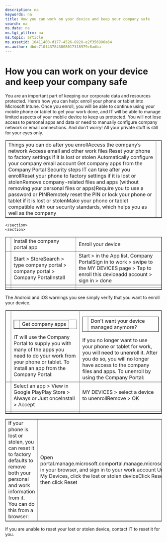 ```yaml
---
description: na
keywords: na
title: How you can work on your device and keep your company safe
search: na
ms.date: na
ms.tgt_pltfrm: na
ms.topic: article
ms.assetid: 10411400-d177-4526-8928-e2f356986a64
ms.author: dbdc710f437843008017318979c6adba
---
```

# How you can work on your device and keep your company safe
<?xml version="1.0" encoding="UTF-8"?>
<developerConceptualDocument xmlns="http://ddue.schemas.microsoft.com/authoring/2003/5" xmlns:xsi="http://www.w3.org/2001/XMLSchema-instance" xsi:schemaLocation="http://ddue.schemas.microsoft.com/authoring/2003/5 http://dduestorage.blob.core.windows.net/ddueschema/developer.xsd" xmlns:xlink="http://www.w3.org/1999/xlink">
    <introduction>
        <para>You are an important part of keeping our corporate data and resources protected. Here’s how you can help: enroll your phone or tablet into Microsoft Intune. Once you enroll, you will be able to continue using your mobile phone or tablet to get your work done, and IT will be able to manage limited aspects of your mobile device to keep us protected. You will not lose access to personal apps and data or need to manually configure company network or email connections. And don’t worry! All your private stuff is still for your eyes only. </para>
    </introduction>
    <section>
        <title>Use your phone or tablet for work, and keep company information safe
</title>
        <content>
            <table border="1"><tbody><tr><TD><para><ui>Things you can do after you enroll</ui></para><list class="bullet"><listItem><para>Access the company’s network </para></listItem><listItem><para>Access email and other work files </para></listItem><listItem><para>Reset your  phone to factory settings if it is lost or stolen
</para></listItem><listItem><para>Automatically configure your company email account </para></listItem><listItem><para>Get company apps from the Company Portal
</para></listItem></list><para><ui>Security steps IT can take after you enroll</ui></para><list class="bullet"><listItem><para>Reset your phone to factory settings if it is lost or stolen</para></listItem><listItem><para>Remove company-related files and apps (without removing your personal files or apps)</para></listItem><listItem><para>Require you to use a password or PIN</para></listItem><listItem><para>Remotely reset the PIN or lock your phone or tablet if it is lost or stolen</para></listItem><listItem><para>Make your phone or tablet compatible with our security standards, which helps you as well as the company</para></listItem></list></TD><TD><mediaLink>
<image xlink:href="d3a86713-efff-4568-b1c2-f5c4a483c929"/>
</mediaLink></TD></tr></tbody></table>
        </content>
        
    </section>
    <section>
<title>What you need to do now</title><content><table border="1"><tbody><tr><TD></TD><TD><para>Install the company portal app</para></TD><TD><para>Enroll your device</para></TD></tr><tr><TD><mediaLink>
<image xlink:href="dfd9d210-ec64-4f34-a86e-53b46bb5f9c1"/>
</mediaLink></TD><TD><list class="bullet"><listItem><para><ui>Start</ui> &gt; <ui>Store</ui></para></listItem><listItem><para><ui>Search</ui> &gt; type <ui>company portal</ui> &gt; <ui>company portal</ui> &gt; <ui>Company Portal</ui></para></listItem><listItem><para><ui>Install</ui></para></listItem></list></TD><TD><list class="bullet"><listItem><para><ui>Start</ui> &gt; in the App list, <ui>Company Portal</ui></para></listItem><listItem><para>Sign in to work &gt; swipe to the <ui>MY DEVICES</ui> page &gt; Tap to enroll this device</para></listItem><listItem><para><ui>add account</ui> &gt; sign in &gt; <ui>done</ui></para></listItem></list></TD></tr><tr><TD><mediaLink>
<image xlink:href="8a2381fd-1a95-4ea7-a30d-b0d5b6b5fcee"/>
</mediaLink></TD><TD><list class="bullet"><listItem><para></para></listItem><listItem><para></para></listItem></list></TD><TD><list class="bullet"><listItem><para></para></listItem><listItem><para></para></listItem></list></TD></tr><tr><TD><mediaLink>
<image xlink:href="84a84db1-1b2a-4aec-9c3e-a65dc07d2a2d"/>
</mediaLink></TD><TD><list class="bullet"><listItem><para></para></listItem><listItem><para></para></listItem></list></TD><TD><list class="bullet"><listItem><para></para></listItem><listItem><para></para></listItem></list></TD></tr></tbody></table><alert class="tip">
<para>The Android and iOS warnings you see simply verify that you want to enroll your device.
 </para>
</alert></content>
</section><section>
<title>More things you can do</title><content><table border="1"><tbody><tr><TD></TD><TD><table border="1"><tbody><tr><TD><mediaLink>
<image xlink:href="04304a87-2c50-44b4-ae30-6a49b30babd4"/>
</mediaLink></TD><TD><para>Get company apps</para></TD></tr></tbody></table><para>IT will use the Company Portal to supply you with many of the apps you need to do your work from your phone or tablet. To install an app from the Company Portal:
 </para></TD><TD><table border="1"><tbody><tr><TD><mediaLink>
<image xlink:href="60cee420-bcf2-4cb6-9daf-935744d9e4ff"/>
</mediaLink></TD><TD><para>Don't want your device managed anymore?</para></TD></tr></tbody></table><para>If you no longer want to use your phone or tablet for work, you will need to unenroll it. After you do so, you will no longer have access to the company files and apps. To unenroll by using the Company Portal:
</para></TD></tr><tr><TD><mediaLink>
<image xlink:href="dfd9d210-ec64-4f34-a86e-53b46bb5f9c1"/>
</mediaLink></TD><TD><list class="bullet"><listItem><para>Select an app &gt; <ui>View in Google Play</ui></para></listItem><listItem><para><ui>Play Store</ui> &gt; <ui>Always</ui> or <ui>Just once</ui></para></listItem><listItem><para><ui>Install</ui> &gt; <ui>Accept</ui></para></listItem></list></TD><TD><list class="bullet"><listItem><para><ui>MY DEVICES</ui> &gt; select a device to unenroll</para></listItem><listItem><para><ui>Remove</ui> &gt; <ui>OK</ui></para></listItem></list></TD></tr><tr><TD><mediaLink>
<image xlink:href="8a2381fd-1a95-4ea7-a30d-b0d5b6b5fcee"/>
</mediaLink></TD><TD><list class="bullet"><listItem><para></para></listItem><listItem><para></para></listItem></list></TD><TD><list class="bullet"><listItem><para></para></listItem><listItem><para></para></listItem></list></TD></tr><tr><TD><mediaLink>
<image xlink:href="84a84db1-1b2a-4aec-9c3e-a65dc07d2a2d"/>
</mediaLink></TD><TD><list class="bullet"><listItem><para></para></listItem><listItem><para></para></listItem></list></TD><TD><list class="bullet"><listItem><para></para></listItem><listItem><para></para></listItem></list></TD></tr></tbody></table></content>
</section><section>
<title>If you've lost your phone or tablet</title><content><table border="1"><tbody><tr><TD><para>If your phone is lost or stolen, you can reset it to factory defaults to remove both your personal and work information from it. You can do this from a browser:
</para></TD><TD><list class="bullet"><listItem><para>Open <externalLink><linkText>portal.manage.microsoft.com</linkText><linkUri>portal.manage.microsoft.com</linkUri></externalLink> in your browser, and sign in to your work account</para></listItem><listItem><para> Under <ui>My Devices</ui>, click the lost or stolen device</para></listItem><listItem><para>Click <ui>Reset</ui>, and then click <ui>Reset</ui></para></listItem></list></TD></tr></tbody></table><alert class="tip">
<para> If you are unable to reset your lost or stolen device, contact IT to reset it for you.</para>
</alert></content>
</section><relatedTopics/>
</developerConceptualDocument>
